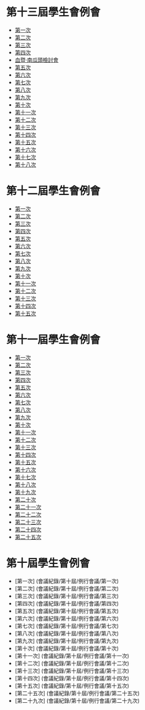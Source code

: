 # 第十三屆學生會例會

- [第一次](會議紀錄/第十三屆/例行會議/第一次)
- [第二次](會議紀錄/第十三屆/例行會議/第二次)
- [第三次](會議紀錄/第十三屆/例行會議/第三次)
- [第四次](會議紀錄/第十三屆/例行會議/第四次)
- [血暨‧南瓜頭檢討會](會議紀錄/第十三屆/血暨‧南瓜頭檢討會)
- [第五次](會議紀錄/第十三屆/例行會議/第五次)
- [第六次](會議紀錄/第十三屆/例行會議/第六次)
- [第七次](會議紀錄/第十三屆/例行會議/第七次)
- [第八次](會議紀錄/第十三屆/例行會議/第八次)
- [第九次](會議紀錄/第十三屆/例行會議/第九次)
- [第十次](會議紀錄/第十三屆/例行會議/第十次)
- [第十一次](會議紀錄/第十三屆/例行會議/第十一次)
- [第十二次](會議紀錄/第十三屆/例行會議/第十二次)
- [第十三次](會議紀錄/第十三屆/例行會議/第十三次)
- [第十四次](會議紀錄/第十三屆/例行會議/第十四次)
- [第十五次](會議紀錄/第十三屆/例行會議/第十五次)
- [第十六次](會議紀錄/第十三屆/例行會議/第十六次)
- [第十七次](會議紀錄/第十三屆/例行會議/第十七次)
- [第十八次](會議紀錄/第十三屆/例行會議/第十八次)

# 第十二屆學生會例會

- [第一次](會議紀錄/第十二屆/例行會議/第一次)
- [第二次](會議紀錄/第十二屆/例行會議/第二次)
- [第三次](會議紀錄/第十二屆/例行會議/第三次)
- [第四次](會議紀錄/第十二屆/例行會議/第四次)
- [第五次](會議紀錄/第十二屆/例行會議/第五次)
- [第六次](會議紀錄/第十二屆/例行會議/第六次)
- [第七次](會議紀錄/第十二屆/例行會議/第七次)
- [第八次](會議紀錄/第十二屆/例行會議/第八次)
- [第九次](會議紀錄/第十二屆/例行會議/第九次)
- [第十次](會議紀錄/第十二屆/例行會議/第十次)
- [第十一次](會議紀錄/第十二屆/例行會議/第十一次)
- [第十二次](會議紀錄/第十二屆/例行會議/第十二次)
- [第十三次](會議紀錄/第十二屆/例行會議/第十三次)
- [第十四次](會議紀錄/第十二屆/例行會議/第十四次)
- [第十五次](會議紀錄/第十二屆/例行會議/第十五次)

# 第十一屆學生會例會

- [第一次](會議紀錄/第十一屆/例行會議/第一次)
- [第二次](會議紀錄/第十一屆/例行會議/第二次)
- [第三次](會議紀錄/第十一屆/例行會議/第三次)
- [第四次](會議紀錄/第十一屆/例行會議/第四次)
- [第五次](會議紀錄/第十一屆/例行會議/第五次)
- [第六次](會議紀錄/第十一屆/例行會議/第六次)
- [第七次](會議紀錄/第十一屆/例行會議/第七次)
- [第八次](會議紀錄/第十一屆/例行會議/第八次)
- [第九次](會議紀錄/第十一屆/例行會議/第九次)
- [第十次](會議紀錄/第十一屆/例行會議/第十次)
- [第十一次](會議紀錄/第十一屆/例行會議/第十一次)
- [第十二次](會議紀錄/第十一屆/例行會議/第十二次)
- [第十三次](會議紀錄/第十一屆/例行會議/第十三次)
- [第十四次](會議紀錄/第十一屆/例行會議/第十四次)
- [第十五次](會議紀錄/第十一屆/例行會議/第十五次)
- [第十六次](會議紀錄/第十一屆/例行會議/第十六次)
- [第十七次](會議紀錄/第十一屆/例行會議/第十七次)
- [第十八次](會議紀錄/第十一屆/例行會議/第十八次)
- [第十九次](會議紀錄/第十一屆/例行會議/第十九次)
- [第二十次](會議紀錄/第十一屆/例行會議/第二十次)
- [第二十一次](會議紀錄/第十一屆/例行會議/第二十一次)
- [第二十二次](會議紀錄/第十一屆/例行會議/第二十二次)
- [第二十三次](會議紀錄/第十一屆/例行會議/第二十三次)
- [第二十四次](會議紀錄/第十一屆/例行會議/第二十四次)
- [第二十五次](會議紀錄/第十一屆/例行會議/第二十五次)

# 第十屆學生會例會

- [第一次] (會議紀錄/第十屆/例行會議/第一次)
- [第二次] (會議紀錄/第十屆/例行會議/第二次)
- [第三次] (會議紀錄/第十屆/例行會議/第三次)
- [第四次] (會議紀錄/第十屆/例行會議/第四次)
- [第五次] (會議紀錄/第十屆/例行會議/第五次)
- [第六次] (會議紀錄/第十屆/例行會議/第六次)
- [第七次] (會議紀錄/第十屆/例行會議/第七次)
- [第八次] (會議紀錄/第十屆/例行會議/第八次)
- [第九次] (會議紀錄/第十屆/例行會議/第九次)
- [第十次] (會議紀錄/第十屆/例行會議/第十次)
- [第十一次] (會議紀錄/第十屆/例行會議/第十一次)
- [第十二次] (會議紀錄/第十屆/例行會議/第十二次)
- [第十三次] (會議紀錄/第十屆/例行會議/第十三次)
- [第十四次] (會議紀錄/第十屆/例行會議/第十四次)
- [第十五次] (會議紀錄/第十屆/例行會議/第十五次)
- [第二十五次] (會議紀錄/第十屆/例行會議/第二十五次)
- [第二十九次] (會議紀錄/第十屆/例行會議/第二十九次)